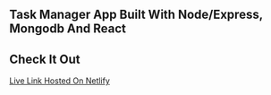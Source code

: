 ## Task Manager App Built With Node/Express, Mongodb And React

## Check It Out
  [Live Link Hosted On Netlify](https://ifastaskmanager.netlify.app/)
